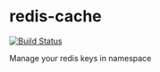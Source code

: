 # redis-cache
[![Build Status](https://travis-ci.org/dyweb/redis-cache.svg)](https://travis-ci.org/dyweb/redis-cache)

Manage your redis keys in namespace 

